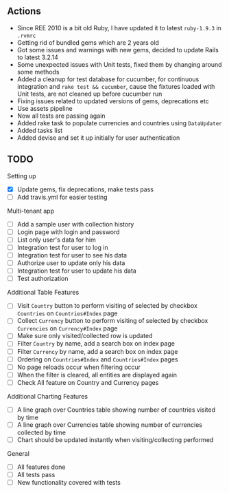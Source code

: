 Actions
-------

* Since REE 2010 is a bit old Ruby, I have updated it to latest `ruby-1.9.3` in `.rvmrc`
* Getting rid of bundled gems which are 2 years old
* Got some issues and warnings with new gems, decided to update Rails to latest 3.2.14
* Some unexpected issues with Unit tests, fixed them by changing around some methods
* Added a cleanup for test database for cucumber, for continuous integration and `rake test && cucumber`, cause the fixtures loaded with Unit tests, are not cleaned up before cucumber run
* Fixing issues related to updated versions of gems, deprecations etc
* Use assets pipeline
* Now all tests are passing again
* Added rake task to populate currencies and countries using `DataUpdater`
* Added tasks list
* Added devise and set it up initially for user authentication

TODO
----

Setting up

- [x] Update gems, fix deprecations, make tests pass
- [ ] Add travis.yml for easier testing

Multi-tenant app

- [ ] Add a sample user with collection history
- [ ] Login page with login and password
- [ ] List only user's data for him
- [ ] Integration test for user to log in
- [ ] Integration test for user to see his data
- [ ] Authorize user to update only his data
- [ ] Integration test for user to update his data
- [ ] Test authorization

Additional Table Features

- [ ] Visit `Country` button to perform visiting of selected by checkbox `Countries` on `Countries#Index` page
- [ ] Collect `Currency` button to perform visiting of selected by checkbox `Currencies` on `Currency#Index` page
- [ ] Make sure only visited/collected row is updated
- [ ] Filter `Country` by name, add a search box on index page
- [ ] Filter `Currency` by name, add a search box on index page
- [ ] Ordering on `Countries#Index` and `Countries#Index` pages
- [ ] No page reloads occur when filtering occur
- [ ] When the filter is cleared, all entities are displayed again
- [ ] Check All feature on Country and Currency pages

Additional Charting Features

- [ ] A line graph over Countries table showing number of countries visited by time
- [ ] A line graph over Currencies table showing number of currencies collected by time
- [ ] Chart should be updated instantly when visiting/collecting performed

General

- [ ] All features done
- [ ] All tests pass
- [ ] New functionality covered with tests
